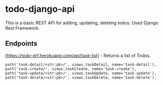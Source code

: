 # todo-django-api
This is a basic REST API for adding, updating, deleting todos. Used Django Rest Framework.

## Endpoints

[https://todo-drf.herokuapp.com/api/task-list] - Returns a list of Todos.


    path('task-detail/<str:pk>/', views.taskDetail, name='task-detail'),
    path('task-create/', views.taskCreate, name='task-create'),
    path('task-update/<str:pk>/', views.taskUpdate, name='task-update'),
    path('task-delete/<str:pk>/', views.taskDelete, name='task-delete'),
